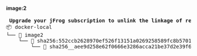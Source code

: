 #### image:2
<pre>
<strong> Upgrade your jFrog subscription to unlink the linkage of related artifacts in Artifactory. </strong>
📦 docker-local
└── 📁 image2
    └── 📁 sha256:552ccb2628970ef526f13151a0269258589fc8b5701519a9c255c4dd224b9a21
        └── 📄 sha256__aee9d258e62f0666e3286acca21be37d2e39f69f8dde74454b9f3cd8ef437e4e

</pre>